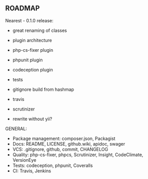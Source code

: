 ROADMAP
-------

Nearest - 0.1.0 release:
- great renaming of classes
- plugin architecture
- php-cs-fixer plugin
- phpunit plugin
- codeception plugin
- tests

- gitignore build from hashmap
- travis
- scrutinizer

- rewrite without yii?

GENERAL:
- Package management: composer.json, Packagist
- Docs: README, LICENSE, github.wiki, apidoc, swager
- VCS: .gitignore, github, commit, CHANGELOG
- Quality: php-cs-fixer, phpcs, Scrutinizer, Insight, CodeClimate, VersionEye
- Tests: codeception, phpunit, Coveralls
- CI: Travis, Jenkins


